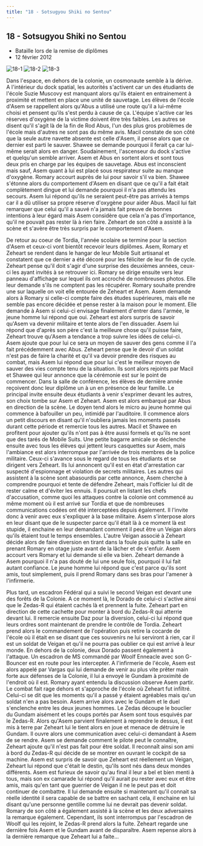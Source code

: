 ```yaml
---
title: "18 - Sotsugyou Shiki no Sentou"
---
```


18 - Sotsugyou Shiki no Sentou
------------------------------

* Bataille lors de la remise de diplômes
* 12 février 2012


![18-1](/images/mini/images-stories-saga-gundamage-episodes-_tb_150x84_18-1.jpg) ![18-2](/images/mini/images-stories-saga-gundamage-episodes-_tb_150x84_18-2.jpg) ![18-3](/images/mini/images-stories-saga-gundamage-episodes-_tb_150x84_18-3.jpg)


Dans l'espace, en dehors de la colonie, un cosmonaute semble à la dérive. A l'intérieur du dock spatial, les autorités s'activent car un des étudiants de l'école Suzie Muscovy est manquant alors qu'ils étaient en entrainement à proximité et mettent en place une unité de sauvetage. Les élèves de l'école d'Asem se rappellent alors qu'Abus a utilisé une route qu'il a lui-même choisi et pensent qu'ils s'est perdu à cause de ça. L'équipe s'active car les réserves d'oxygène de la victime doivent être très faibles. Les autres se disent qu'il s'agit là de la fin de Rod Abus, l'un des plus gros problèmes de l'école mais d'autres ne sont pas du même avis. Macil constate de son côté que la seule autre navette absente est celle d'Asem, il pense alors que ce dernier est parti le sauver. Shawee se demande pourquoi il ferait ça car lui-même serait alors en danger. Soudainement, l'ascenseur du dock s'active et quelqu'un semble arriver. Asem et Abus en sortent alors et sont tous deux pris en charge par les équipes de sauvetage. Abus est inconscient mais sauf, Asem quant à lui est placé sous respirateur suite au manque d'oxygène. Romary accourt auprès de lui pour savoir s'il va bien. Shawee s'étonne alors du comportement d'Asem en disant que ce qu'il a fait était complètement dingue et lui demande pourquoi il n'a pas attendu les secours. Asem lui répond qu'ils ne seraient peut-être pas arrivés à temps car il a dû utiliser sa propre réserve d'oxygène pour aider Abus. Macil lui fait remarquer que celui qu'il a sauvé n'a jamais fait preuve de bonnes intentions à leur égard mais Asem considère que cela n'a pas d'importance, qu'il ne pouvait pas rester là à rien faire. Zeheart de son côté a assisté à la scène et s'avère être très surpris par le comportement d'Asem.


De retour au coeur de Tordia, l'année scolaire se termine pour la section d'Asem et ceux-ci vont bientôt recevoir leurs diplômes. Asem, Romary et Zeheart se rendent dans le hangar de leur Mobile Suit artisanal et constatent que ce dernier a été décoré pour les féliciter de leur fin de cycle. Zeheart pense qu'il doit s'agir d'une surprise des deuxièmes années, ceux-ci les ayant invités à se retrouver ici. Romary se dirige ensuite vers leur panneau d'affichage sur lequel ils ont accroché de nombreuses photos. Elle leur demande s'ils ne comptent pas les récupérer. Romary souhaite prendre une sur laquelle on voit elle entourée de Zeheart et Asem. Asem demande alors à Romary si celle-ci compte faire des études supérieures, mais elle ne semble pas encore décidée et pense rester à la maison pour le moment. Elle demande à Asem si celui-ci envisage finalement d'entrer dans l'armée, le jeune homme lui répond que oui. Zeheart est alors surpris de savoir qu'Asem va devenir militaire et tente alors de l'en dissuader. Asem lui répond que d'après son père c'est la meilleure chose qu'il puisse faire, Zeheart trouve qu'Asem a tendance a trop suivre les idées de celui-ci. Asem ajoute que pour lui ce sera un moyen de sauver des gens comme il l'a fait précédemment avec Abus. Zeheart pense que le devoir d'un soldat n'est pas de faire la charité et qu'il va devoir prendre des risques au combat, mais Asem lui répond que pour lui c'est le meilleur moyen de sauver des vies compte tenu de la situation. Ils sont alors rejoints par Macil et Shawee qui leur annonce que la cérémonie est sur le point de commencer. Dans la salle de conférence, les élèves de dernière année reçoivent donc leur diplôme un à un en présence de leur famille. Le principal invite ensuite deux étudiants à venir s'exprimer devant les autres, son choix tombe sur Asem et Zeheart. Asem est alors embarqué par Abus en direction de la scène. Le doyen tend alors le micro au jeune homme qui commence à bafouiller un peu, intimidé par l'auditoire. Il commence alors un petit discours en disant qu'il n'oubliera jamais les moments passés durant cette période et remercie tous les autres. Macil et Shawee en profitent pour ajouter qu'ils n'ont pas à être aussi formels et qu'ils ne sont que des tarés de Mobile Suits. Une petite bagarre amicale se déclenche ensuite avec tous les élèves qui jettent leurs casquettes sur Asem, mais l'ambiance est alors interrompue par l'arrivée de trois membres de la police militaire. Ceux-ci s'avance sous le regard de tous les étudiants et se dirigent vers Zeheart. Ils lui annoncent qu'il est en état d'arrestation car suspecté d'espionnage et violation de secrets militaires. Les autres qui assistent à la scène sont abasourdis par cette annonce, Asem cherche à comprendre pourquoi et tente de défendre Zeheart, mais l'officier lui dit de rester calme et d'éviter les ennuis. Il poursuit en listant les chefs d'accusation, comme quoi les attaques contre la colonie ont commencé au même moment où il est arrivé sur Tordia et que de nombreuses communications codées ont été interceptées depuis également. Il l'invite donc à venir avec eux s'expliquer à la base militaire. Asem s'interpose alors en leur disant que de le suspecter parce qu'il était là à ce moment là est stupide, il enchaine en leur demandant comment il peut être un Veigan alors qu'ils étaient tout le temps ensembles. L'autre Veigan associé à Zeheart décide alors de faire diversion en tirant dans la foule puis quitte la salle en prenant Romary en otage juste avant de la lâcher et de s'enfuir. Asem accourt vers Romary et lui demande si elle va bien. Zeheart demande à Asem pourquoi il n'a pas douté de lui une seule fois, pourquoi il lui fait autant confiance. Le jeune homme lui répond que c'est parce qu'ils sont amis, tout simplement, puis il prend Romary dans ses bras pour l'amener à l'infirmerie.


Plus tard, un escadron Fédéral qui a suivi le second Veigan est devant une des forêts de la Colonie. A ce moment là, le Dorado de celui-ci s'active ainsi que le Zedas-R qui étaient cachés là et prennent la fuite. Zeheart part en direction de cette cachette pour monter à bord du Zedas-R qui atterrie devant lui. Il remercie ensuite Daz pour la diversion, celui-ci lui répond que leurs ordres sont maintenant de prendre le contrôle de Tordia. Zeheart prend alors le commandement de l'opération puis retire la cocarde de l'école où il était en se disant que ces souvenirs ne lui serviront à rien, car il est un soldat de Veigan et qu'il ne pourra pas oublier ce qui est arrivé à leur monde. En dehors de la colonie, deux Dorado passent également à l'attaque. Un escadron de MS commandé par Woolf Enneacle avec son G-Bouncer est en route pour les intercepter. A l'infirmerie de l'école, Asem est alors appelé par Vargas qui lui demande de venir au plus vite prêter main forte aux défenses de la Colonie, il lui a envoyé le Gundam à proximité de l'endroit où il est. Romary ayant entendu la discussion observe Asem partir. Le combat fait rage dehors et s'approche de l'école où Zeheart fut infiltré. Celui-ci se dit que les moments qu'il a passé y étaient agréables mais qu'un soldat n'en a pas besoin. Asem arrive alors avec le Gundam et le duel s'enclenche entre les deux jeunes hommes. Le Zedas découpe le bouclier du Gundam aisément et les coups portés par Asem sont tous esquivés par le Zedas-R. Alors qu'Asem parvient finalement à reprendre le dessus, il est mis à terre par Zeheart lui le tient alors en joue et menace de détruire le Gundam. Il ouvre alors une communication avec celui-ci demandant à Asem de se rendre. Asem se demande comment le pilote peut le connaître, Zeheart ajoute qu'il n'est pas fait pour être soldat. Il reconnaît ainsi son ami à bord du Zedas-R qui décide de se montrer en ouvrant le cockpit de sa machine. Asem est surpris de savoir que Zeheart est réellement un Veigan, Zeheart lui répond que c'était le destin, qu'ils sont nés dans deux mondes différents. Asem est furieux de savoir qu'au final il leur a bel et bien menti à tous, mais son ex camarade lui répond qu'il aurait pu rester avec eux et être amis, mais qu'en tant que guerrier de Veigan il ne le peut pas et doit continuer de combattre. Il lui demande ensuite si maintenant qu'il connait sa réelle identité il sera capable de se battre en sachant cela, il enchaine en lui disant qu'une personne gentille comme lui ne devrait pas devenir soldat. Romary de son côté a également assisté à la scène et les deux adversaires la remarque également. Cependant, ils sont interrompus par l'escadron de Woolf qui les rejoint, le Zedas-R prend alors la fuite. Zeheart regarde une dernière fois Asem et le Gundam avant de disparaître. Asem repense alors à la dernière remarque que Zeheart lui a faite...


 

